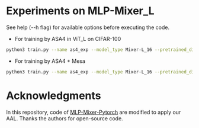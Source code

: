 # Experiments on MLP-Mixer_L

See help (--h flag) for available options before executing the code.

+ For training by ASA4 in ViT_L on CIFAR-100
```bash
python3 train.py --name as4_exp --model_type Mixer-L_16 --pretrained_dir PATH --device 0 1 2 3 4 --learning_rate 1e-1 --train_batch_size 256
```
+ For training by ASA4 + Mesa
```bash
python3 train.py --name as4_exp --model_type Mixer-L_16 --pretrained_dir PATH --device 0 1 2 3 4 --learning_rate 1e-1 --train_batch_size 256 --mesa --mesa_policy PATH
```

# Acknowledgments

 In this repository, code of [MLP-Mixer-Pytorch](https://github.com/jeonsworld/MLP-Mixer-Pytorch) are modified to apply our AAL. Thanks the authors for open-source code.
